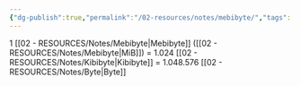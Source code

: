 ```yaml
---
{"dg-publish":true,"permalink":"/02-resources/notes/mebibyte/","tags":["mathe/binärzahlen"],"noteIcon":"","updated":"2025-07-12T13:31:41.307+02:00"}
---
```


1 [[02 - RESOURCES/Notes/Mebibyte\|Mebibyte]] ([[02 - RESOURCES/Notes/Mebibyte\|MiB]]) = 1.024 [[02 - RESOURCES/Notes/Kibibyte\|Kibibyte]] = 1.048.576 [[02 - RESOURCES/Notes/Byte\|Byte]]